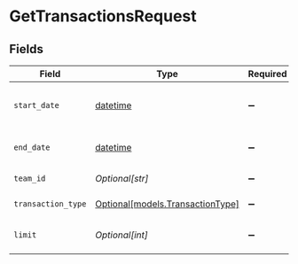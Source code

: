 # GetTransactionsRequest


## Fields

| Field                                                                        | Type                                                                         | Required                                                                     | Description                                                                  | Example                                                                      |
| ---------------------------------------------------------------------------- | ---------------------------------------------------------------------------- | ---------------------------------------------------------------------------- | ---------------------------------------------------------------------------- | ---------------------------------------------------------------------------- |
| `start_date`                                                                 | [datetime](https://docs.python.org/3/library/datetime.html#datetime-objects) | :heavy_minus_sign:                                                           | Start date for transactions (ISO 8601)                                       | 2025-01-01                                                                   |
| `end_date`                                                                   | [datetime](https://docs.python.org/3/library/datetime.html#datetime-objects) | :heavy_minus_sign:                                                           | End date for transactions (ISO 8601)                                         | 2025-09-24                                                                   |
| `team_id`                                                                    | *Optional[str]*                                                              | :heavy_minus_sign:                                                           | Filter by team                                                               |                                                                              |
| `transaction_type`                                                           | [Optional[models.TransactionType]](../models/transactiontype.md)             | :heavy_minus_sign:                                                           | Type of transaction                                                          |                                                                              |
| `limit`                                                                      | *Optional[int]*                                                              | :heavy_minus_sign:                                                           | Maximum number of results                                                    |                                                                              |